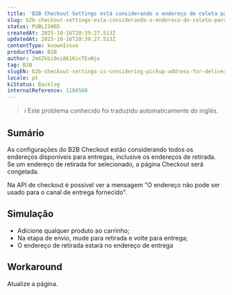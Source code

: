 ```yaml
---
title: 'B2B Checkout Settings está considerando o endereço de coleta para entregas'
slug: b2b-checkout-settings-esta-considerando-o-endereco-de-coleta-para-entregas
status: PUBLISHED
createdAt: 2025-10-16T20:39:27.513Z
updatedAt: 2025-10-16T20:39:27.513Z
contentType: knownIssue
productTeam: B2B
author: 2mXZkbi0oi061KicTExNjo
tag: B2B
slugEN: b2b-checkout-settings-is-considering-pickup-address-for-deliveries
locale: pt
kiStatus: Backlog
internalReference: 1186568
---
```


>ℹ️ Este problema conhecido foi traduzido automaticamente do inglês.

## Sumário


As configurações do B2B Checkout estão considerando todos os endereços disponíveis para entregas, inclusive os endereços de retirada. Se um endereço de retirada for selecionado, a página Checkout será congelada.

Na API de checkout é possível ver a mensagem "O endereço não pode ser usado para o canal de entrega fornecido".
## Simulação



- Adicione qualquer produto ao carrinho;
- Na etapa de envio, mude para retirada e volte para entrega;
- O endereço de retirada estará no endereço de entrega
## Workaround


Atualize a página.


